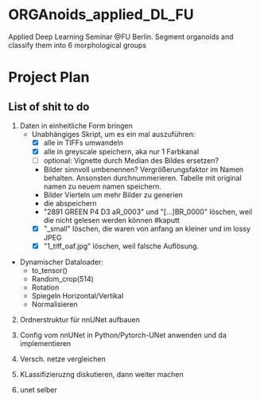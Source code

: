 # ORGAnoids_applied_DL_FU
Applied Deep Learning Seminar @FU Berlin. Segment organoids and classify them into 6 morphological groups 


# Project Plan
## List of shit to do

1. Daten in einheitliche Form bringen
   - Unabhängiges Skript, um es ein mal auszuführen:
     - [x] alle in TIFFs umwandeln
     - [x] alle in greyscale speichern, aka nur 1 Farbkanal
     - [ ] optional: Vignette durch Median des Bildes ersetzen?
     - Bilder sinnvoll umbenennen? Vergrößerungsfaktor im Namen behalten. Ansonsten durchnummerieren. Tabelle mit original namen zu neuem namen speichern.
     - Bilder Vierteln um mehr Bilder zu generien 
     - die abspeichern
     - "2891 GREEN P4 D3 aR_0003" und "[...]BR_0000" löschen, weil die nicht gelesen werden können #kaputt
     - [x] "_small" löschen, die waren von anfang an kleiner und im lossy JPEG
     - [x] "1_tiff_oaf.jpg" löschen, weil falsche Auflösung.
  - Dynamischer Dataloader:
     - to_tensor()
     - Random_crop(514)
     - Rotation
     - Spiegeln Horizontal/Vertikal
     - Normalisieren
2. Ordnerstruktur für nnUNet aufbauen
3. Config vom nnUNet in Python/Pytorch-UNet anwenden und da implementieren
4. Versch. netze vergleichen
5. KLassifizieruzng diskutieren, dann weiter machen


3. unet selber 
